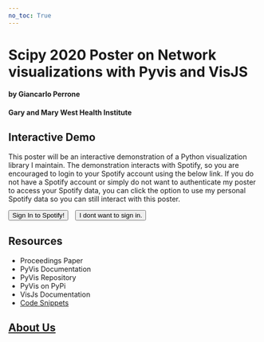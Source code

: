 ```yaml
---
no_toc: True
---
```

# Scipy 2020 Poster on Network visualizations with Pyvis and VisJS

#### by Giancarlo Perrone
#### Gary and Mary West Health Institute


## Interactive Demo

This poster will be an interactive demonstration of a Python visualization library I maintain. The demonstration interacts with Spotify, so you are encouraged to login to your Spotify account using the below link. If you do not have a Spotify account or simply do not want to authenticate my poster to access your Spotify data, you can click the option to use my personal Spotify data so you can still interact with this poster.

<div id="buttons">
  <a href="http://scipy-poster-pyvis.herokuapp.com/spotify-network-login" style="margin-right: 5px"><button>Sign In to Spotify!</button></a>
  <a href="http://scipy-poster-pyvis.herokuapp.com/spotify-network-anon" style="margin-left: 5px"><button>I dont want to sign in.</button></a>
</div>

##
## Resources

   - Proceedings Paper
   - PyVis Documentation
   - PyVis Repository
   - PyVis on PyPi
   - VisJs Documentation
   - [Code Snippets](https://github.com/WestHealth/scipy2020/tree/master/pyvis/code)
   
## [About Us](about_us.md)

